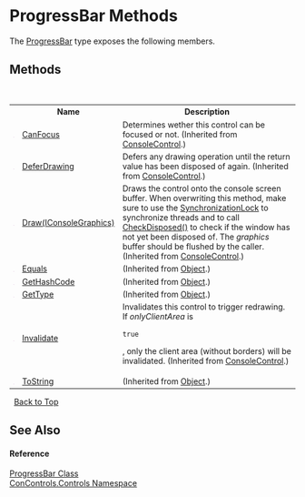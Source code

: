 # ProgressBar Methods
 

The <a href="8324ffb5-16c1-dab5-6f91-1faf0ed01c19">ProgressBar</a> type exposes the following members.


## Methods
&nbsp;<table><tr><th></th><th>Name</th><th>Description</th></tr><tr><td>![Public method](media/pubmethod.gif "Public method")</td><td><a href="fd16575b-d890-6fe9-03a1-90dca78262f8">CanFocus</a></td><td>
Determines wether this control can be focused or not.
 (Inherited from <a href="eae0acea-bdd1-dc08-7fda-dcd25c5f2082">ConsoleControl</a>.)</td></tr><tr><td>![Public method](media/pubmethod.gif "Public method")</td><td><a href="c9a30de8-b02b-f630-8a79-3c54fad27274">DeferDrawing</a></td><td>
Defers any drawing operation until the return value has been disposed of again.
 (Inherited from <a href="eae0acea-bdd1-dc08-7fda-dcd25c5f2082">ConsoleControl</a>.)</td></tr><tr><td>![Public method](media/pubmethod.gif "Public method")</td><td><a href="279438ef-9ba3-2a22-7ab0-adaade6b8af3">Draw(IConsoleGraphics)</a></td><td>
Draws the control onto the console screen buffer. When overwriting this method, make sure to use the <a href="fbd78c82-c7bc-f5ba-9f48-8969648fb550">SynchronizationLock</a> to synchronize threads and to call <a href="f8a80f56-f3c1-5b43-b45f-5b0663992f83">CheckDisposed()</a> to check if the window has not yet been disposed of. The *graphics* buffer should be flushed by the caller.
 (Inherited from <a href="eae0acea-bdd1-dc08-7fda-dcd25c5f2082">ConsoleControl</a>.)</td></tr><tr><td>![Public method](media/pubmethod.gif "Public method")</td><td><a href="https://docs.microsoft.com/dotnet/api/system.object.equals#System_Object_Equals_System_Object_" target="_blank">Equals</a></td><td> (Inherited from <a href="https://docs.microsoft.com/dotnet/api/system.object" target="_blank">Object</a>.)</td></tr><tr><td>![Public method](media/pubmethod.gif "Public method")</td><td><a href="https://docs.microsoft.com/dotnet/api/system.object.gethashcode#System_Object_GetHashCode" target="_blank">GetHashCode</a></td><td> (Inherited from <a href="https://docs.microsoft.com/dotnet/api/system.object" target="_blank">Object</a>.)</td></tr><tr><td>![Public method](media/pubmethod.gif "Public method")</td><td><a href="https://docs.microsoft.com/dotnet/api/system.object.gettype#System_Object_GetType" target="_blank">GetType</a></td><td> (Inherited from <a href="https://docs.microsoft.com/dotnet/api/system.object" target="_blank">Object</a>.)</td></tr><tr><td>![Public method](media/pubmethod.gif "Public method")</td><td><a href="797671d0-5010-1839-9324-6b3249cbb477">Invalidate</a></td><td>
Invalidates this control to trigger redrawing. If *onlyClientArea* is 
```
true
```
, only the client area (without borders) will be invalidated.
 (Inherited from <a href="eae0acea-bdd1-dc08-7fda-dcd25c5f2082">ConsoleControl</a>.)</td></tr><tr><td>![Public method](media/pubmethod.gif "Public method")</td><td><a href="https://docs.microsoft.com/dotnet/api/system.object.tostring#System_Object_ToString" target="_blank">ToString</a></td><td> (Inherited from <a href="https://docs.microsoft.com/dotnet/api/system.object" target="_blank">Object</a>.)</td></tr></table>&nbsp;
<a href="#progressbar-methods">Back to Top</a>

## See Also


#### Reference
<a href="8324ffb5-16c1-dab5-6f91-1faf0ed01c19">ProgressBar Class</a><br /><a href="8161a036-2926-0ace-99d3-20346d250e3b">ConControls.Controls Namespace</a><br />